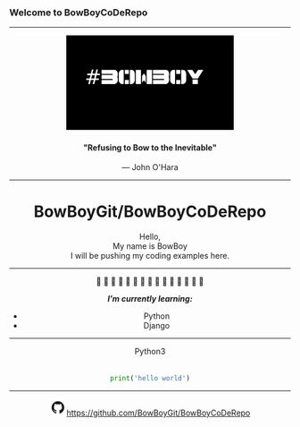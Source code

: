 
### Welcome to BowBoyCoDeRepo
*******
<div align="center">
<img src="images/compbowboy.png" width=300>

#### "Refusing to Bow to the Inevitable"
— John O'Hara

*******

# BowBoyGit/BowBoyCoDeRepo
Hello,<br/>
My name is BowBoy<br/>
I will be pushing my coding examples here.

*******

:snake: :snake: :snake: :snake: :snake: :snake: :snake: :snake: :snake: :snake: :snake: :snake: :snake: :snake: :snake:




***I'm currently learning:***
* Python
* Django

*******

Python3
```python

print('hello world')

```

*******

<img src="images/GitHub-Mark.png" width=30>https://github.com/BowBoyGit/BowBoyCoDeRepo</div>



























<!-- [GitHub](http://github.com) -->
<!-- <img src="images/pylogo.png" width=100>
![](images/pylogo.png) -->
<!-- As Grace Hopper said:
> I’ve always been more interested
> in the future than in the past. -->

<!-- ### 01 - The Basics -->



